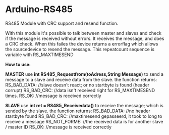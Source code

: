 # Arduino-RS485
RS485 Module with CRC support and resend function.

With this module it's possible to talk between master and slaves and check if the message is received without errors.
It receives the message, and does a CRC check. 
When this failes the device returns a errorflag which allows the sourcedevice to resend the message.
This repeatcount sequence is variable with RS_MAXTIMESEND

<B>How to use:</B> 

<B>MASTER</B>
  use <B>int RS485_Requestfrom(toAdress,String Message)</B> to send a message to a slave and receive data from the slave.
  the function returns:
    RS_BAD_DATA: //slave doesn't react; or no startbyte is found (header corrupt)
    RS_BAD_CRC: //data isn't received right for RS_MAXTIMESEND times. 
    RS_OK: //message is received correctly 

<B>SLAVE</B>
use <B> int ret = RS485_Receivedata()</B> to receive the message; which is sended by the slave.
the function returns:
  RS_BAD_DATA: //no header startbyte found
  RS_BAD_CRC: //maxtimesend gepasseerd, it took to long to receive a message
  RS_NOT_FORME: //the received data is for another slave / master ID
  RS_OK: //message is received correctly
 
